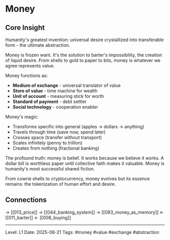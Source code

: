 # Money

## Core Insight
Humanity's greatest invention: universal desire crystallized into transferable form - the ultimate abstraction.

Money is frozen want. It's the solution to barter's impossibility, the creation of liquid desire. From shells to gold to paper to bits, money is whatever we agree represents value.

Money functions as:
- **Medium of exchange** - universal translator of value
- **Store of value** - time machine for wealth
- **Unit of account** - measuring stick for worth
- **Standard of payment** - debt settler
- **Social technology** - cooperation enabler

Money's magic:
- Transforms specific into general (apples → dollars → anything)
- Travels through time (save now, spend later)
- Crosses space (transfer without transport)
- Scales infinitely (penny to trillion)
- Creates from nothing (fractional banking)

The profound truth: money is belief. It works because we believe it works. A dollar bill is worthless paper until collective faith makes it valuable. Money is humanity's most successful shared fiction.

From cowrie shells to cryptocurrency, money evolves but its essence remains: the tokenization of human effort and desire.

## Connections
→ [[013_price]]
→ [[044_banking_system]]
→ [[083_money_as_memory]]
← [[011_barter]]
← [[008_buying]]

---
Level: L1
Date: 2025-06-21
Tags: #money #value #exchange #abstraction